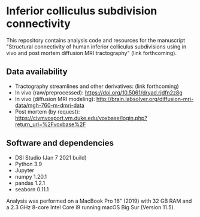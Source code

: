 # Inferior colliculus subdivision connectivity
This repository contains analysis code and resources for the manuscript "Structural connectivity of human inferior colliculus subdivisions using in vivo and post mortem diffusion MRI tractography" (link forthcoming).

## Data availability
 - Tractography streamlines and other derivatives: (link forthcoming)
 - In vivo (raw/preprocessed): https://doi.org/10.5061/dryad.rjdfn2z8g
 - In vivo (diffusion MRI modeling): http://brain.labsolver.org/diffusion-mri-data/mgh-760-m-dmri-data
 - Post mortem (by request): https://civmvoxport.vm.duke.edu/voxbase/login.php?return_url=%2Fvoxbase%2F

## Software and dependencies
 - DSI Studio (Jan 7 2021 build)
 - Python 3.9
 - Jupyter
 - numpy 1.20.1
 - pandas 1.2.1
 - seaborn 0.11.1

Analysis was performed on a MacBook Pro 16" (2019) with 32 GB RAM and a 2.3 GHz 8-core Intel Core i9 running macOS Big Sur (Version 11.5).
